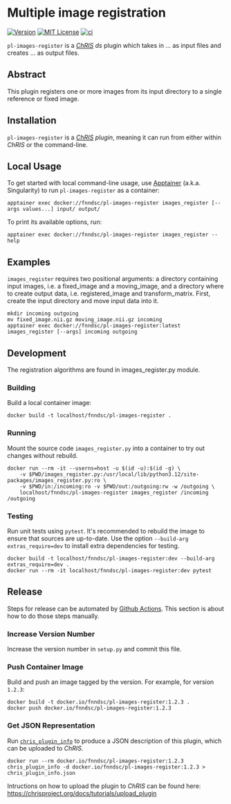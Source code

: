 # Multiple image registration

[![Version](https://img.shields.io/docker/v/fnndsc/pl-images-register?sort=semver)](https://hub.docker.com/r/fnndsc/pl-images-register)
[![MIT License](https://img.shields.io/github/license/fnndsc/pl-images-register)](https://github.com/FNNDSC/pl-images-register/blob/main/LICENSE)
[![ci](https://github.com/FNNDSC/pl-images-register/actions/workflows/ci.yml/badge.svg)](https://github.com/FNNDSC/pl-images-register/actions/workflows/ci.yml)

`pl-images-register` is a [_ChRIS_](https://chrisproject.org/)
_ds_ plugin which takes in ...  as input files and
creates ... as output files.

## Abstract

This plugin registers one or more images from its input directory to a single reference or fixed image.

## Installation

`pl-images-register` is a _[ChRIS](https://chrisproject.org/) plugin_, meaning it can
run from either within _ChRIS_ or the command-line.

## Local Usage

To get started with local command-line usage, use [Apptainer](https://apptainer.org/)
(a.k.a. Singularity) to run `pl-images-register` as a container:

```shell
apptainer exec docker://fnndsc/pl-images-register images_register [--args values...] input/ output/
```

To print its available options, run:

```shell
apptainer exec docker://fnndsc/pl-images-register images_register --help
```

## Examples

`images_register` requires two positional arguments: a directory containing input images, i.e.
a fixed_image and a moving_image, and a directory where to create output data, i.e. registered_image and 
transform_matrix. First, create the input directory and move input data into it.

```shell
mkdir incoming outgoing
mv fixed_image.nii.gz moving_image.nii.gz incoming
apptainer exec docker://fnndsc/pl-images-register:latest images_register [--args] incoming outgoing
```

## Development

The registration algorithms are found in images_register.py module.

### Building

Build a local container image:

```shell
docker build -t localhost/fnndsc/pl-images-register .
```

### Running

Mount the source code `images_register.py` into a container to try out changes without rebuild.

```shell
docker run --rm -it --userns=host -u $(id -u):$(id -g) \
    -v $PWD/images_register.py:/usr/local/lib/python3.12/site-packages/images_register.py:ro \
    -v $PWD/in:/incoming:ro -v $PWD/out:/outgoing:rw -w /outgoing \
    localhost/fnndsc/pl-images-register images_register /incoming /outgoing
```

### Testing

Run unit tests using `pytest`.
It's recommended to rebuild the image to ensure that sources are up-to-date.
Use the option `--build-arg extras_require=dev` to install extra dependencies for testing.

```shell
docker build -t localhost/fnndsc/pl-images-register:dev --build-arg extras_require=dev .
docker run --rm -it localhost/fnndsc/pl-images-register:dev pytest
```

## Release

Steps for release can be automated by [Github Actions](.github/workflows/ci.yml).
This section is about how to do those steps manually.

### Increase Version Number

Increase the version number in `setup.py` and commit this file.

### Push Container Image

Build and push an image tagged by the version. For example, for version `1.2.3`:

```
docker build -t docker.io/fnndsc/pl-images-register:1.2.3 .
docker push docker.io/fnndsc/pl-images-register:1.2.3
```

### Get JSON Representation

Run [`chris_plugin_info`](https://github.com/FNNDSC/chris_plugin#usage)
to produce a JSON description of this plugin, which can be uploaded to _ChRIS_.

```shell
docker run --rm docker.io/fnndsc/pl-images-register:1.2.3 chris_plugin_info -d docker.io/fnndsc/pl-images-register:1.2.3 > chris_plugin_info.json
```

Intructions on how to upload the plugin to _ChRIS_ can be found here:
https://chrisproject.org/docs/tutorials/upload_plugin

